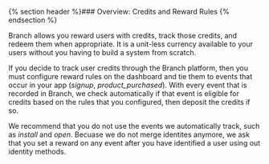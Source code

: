 
{% section header %}### Overview: Credits and Reward Rules {% endsection %}

Branch allows you reward users with credits, track those credits, and redeem them when appropriate. It is a unit-less currency available to your users without you having to build a system from scratch.

If you decide to track user credits through the Branch platform, then you must configure reward rules on the dashboard and tie them to events that occur in your app (_signup_, _product_purchased_). With every event that is recorded in Branch, we check automatically if that event is eligible for credits based on the rules that you configured, then deposit the credits if so.

We recommend that you do not use the events we automatically track, such as _install_ and _open_. Becuase we do not merge identites anymore, we ask that you set a reward on any event after you have identified a user using out identity methods.
